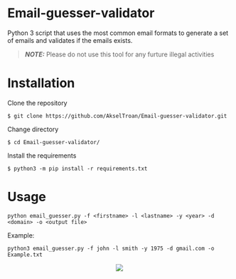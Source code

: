 # Email-guesser-validator
Python 3 script that uses the most common email formats to generate a set of emails and validates if the emails exists.
> **_NOTE:_**  Please do not use this tool for any furture illegal activities



# Installation

Clone the repository
```
$ git clone https://github.com/AkselTroan/Email-guesser-validator.git
```
Change directory
```
$ cd Email-guesser-validator/
```
Install the requirements
```
$ python3 -m pip install -r requirements.txt
```
# Usage
```
python email_guesser.py -f <firstname> -l <lastname> -y <year> -d <domain> -o <output file>
```

Example:
```
python3 email_guesser.py -f john -l smith -y 1975 -d gmail.com -o Example.txt
```
<div style="text-align:center"><img src="https://i.imgur.com/VEydgtq.png" /></div>
